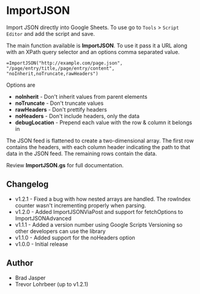 # ImportJSON

Import JSON directly into Google Sheets. To use go to `Tools` > `Script Editor` and add the script and save.

The main function available is **ImportJSON**. To use it pass it a URL along with an XPath query selector and an options comma separated value.

    =ImportJSON("http://example.com/page.json", "/page/entry/title,/page/entry/content", "noInherit,noTruncate,rawHeaders")

Options are
* **noInherit** - Don't inherit values from parent elements
* **noTruncate** - Don't truncate values
* **rawHeaders** - Don't prettify headers
* **noHeaders** - Don't include headers, only the data
* **debugLocation** - Prepend each value with the row & column it belongs in


The JSON feed is flattened to create a two-dimensional array. The first row contains the headers, with each column header indicating the path to that data in the JSON feed. The remaining rows contain the data. 

Review **ImportJSON.gs** for full documentation.

## Changelog

- v1.2.1 - Fixed a bug with how nested arrays are handled. The rowIndex counter wasn't incrementing properly when parsing.
- v1.2.0 - Added ImportJSONViaPost and support for fetchOptions to ImportJSONAdvanced
- v1.1.1 - Added a version number using Google Scripts Versioning so other developers can use the library
- v1.1.0 - Added support for the noHeaders option
- v1.0.0 - Initial release

## Author

- Brad Jasper
- Trevor Lohrbeer (up to v1.2.1)

